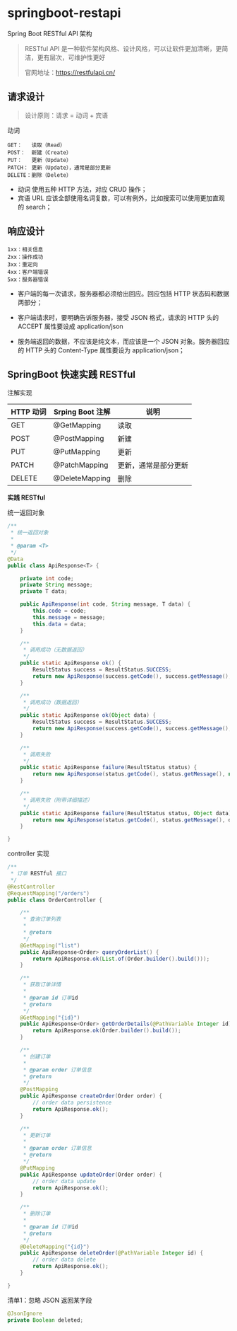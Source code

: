# springboot-restapi

Spring Boot RESTful API 架构

> RESTful API 是一种软件架构风格、设计风格，可以让软件更加清晰，更简洁，更有层次，可维护性更好
> 
> 官网地址：https://restfulapi.cn/

## 请求设计

> 设计原则：请求 = 动词 + 宾语

动词

```
GET：   读取（Read）
POST：  新建（Create）
PUT：   更新（Update）
PATCH： 更新（Update），通常是部分更新
DELETE：删除（Delete）
```

- 动词 使用五种 HTTP 方法，对应 CRUD 操作；
- 宾语 URL 应该全部使用名词复数，可以有例外，比如搜索可以使用更加直观的 search；

## 响应设计

```
1xx：相关信息
2xx：操作成功
3xx：重定向
4xx：客户端错误
5xx：服务器错误
```

- 客户端的每一次请求，服务器都必须给出回应。回应包括 HTTP 状态码和数据两部分；

- 客户端请求时，要明确告诉服务器，接受 JSON 格式，请求的 HTTP 头的 ACCEPT 属性要设成 application/json

- 服务端返回的数据，不应该是纯文本，而应该是一个 JSON 对象。服务器回应的 HTTP 头的 Content-Type 属性要设为 application/json；

## SpringBoot 快速实践 RESTful

注解实现

| HTTP 动词 | Srping Boot 注解 | 说明                 |
| --------- | ---------------- | -------------------- |
| GET       | @GetMapping      | 读取                 |
| POST      | @PostMapping     | 新建                 |
| PUT       | @PutMapping      | 更新                 |
| PATCH     | @PatchMapping    | 更新，通常是部分更新 |
| DELETE    | @DeleteMapping   | 删除                 |

**实践 RESTful**

统一返回对象

```java
/**
 * 统一返回对象
 *
 * @param <T>
 */
@Data
public class ApiResponse<T> {

    private int code;
    private String message;
    private T data;

    public ApiResponse(int code, String message, T data) {
        this.code = code;
        this.message = message;
        this.data = data;
    }

    /**
     * 调用成功（无数据返回）
     */
    public static ApiResponse ok() {
        ResultStatus success = ResultStatus.SUCCESS;
        return new ApiResponse(success.getCode(), success.getMessage(), null);
    }

    /**
     * 调用成功（数据返回）
     */
    public static ApiResponse ok(Object data) {
        ResultStatus success = ResultStatus.SUCCESS;
        return new ApiResponse(success.getCode(), success.getMessage(), data);
    }

    /**
     * 调用失败
     */
    public static ApiResponse failure(ResultStatus status) {
        return new ApiResponse(status.getCode(), status.getMessage(), null);
    }

    /**
     * 调用失败（附带详细描述）
     */
    public static ApiResponse failure(ResultStatus status, Object data) {
        return new ApiResponse(status.getCode(), status.getMessage(), data);
    }

}
```

controller 实现

```java
/**
 * 订单 RESTful 接口
 */
@RestController
@RequestMapping("/orders")
public class OrderController {

    /**
     * 查询订单列表
     *
     * @return
     */
    @GetMapping("list")
    public ApiResponse<Order> queryOrderList() {
        return ApiResponse.ok(List.of(Order.builder().build()));
    }

    /**
     * 获取订单详情
     *
     * @param id 订单id
     * @return
     */
    @GetMapping("{id}")
    public ApiResponse<Order> getOrderDetails(@PathVariable Integer id) {
        return ApiResponse.ok(Order.builder().build());
    }

    /**
     * 创建订单
     *
     * @param order 订单信息
     * @return
     */
    @PostMapping
    public ApiResponse createOrder(Order order) {
        // order data persistence
        return ApiResponse.ok();
    }

    /**
     * 更新订单
     *
     * @param order 订单信息
     * @return
     */
    @PutMapping
    public ApiResponse updateOrder(Order order) {
        // order data update
        return ApiResponse.ok();
    }

    /**
     * 删除订单
     *
     * @param id 订单id
     * @return
     */
    @DeleteMapping("{id}")
    public ApiResponse deleteOrder(@PathVariable Integer id) {
        // order data delete
        return ApiResponse.ok();
    }

}
```



清单1：忽略 JSON 返回某字段

```java
@JsonIgnore
private Boolean deleted;
```

